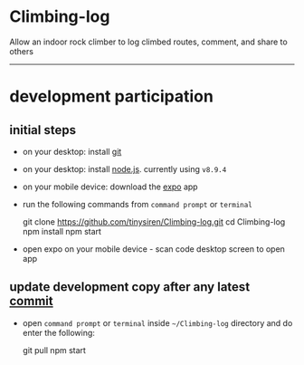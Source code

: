 # Climbing-log
Allow an indoor rock climber to log climbed routes, comment, and share to others
_____________________________________________

# development participation

## initial steps

- on your desktop: install [git](https://git-scm.com/book/en/v2/Getting-Started-Installing-Git)
- on your desktop: install [node.js](https://nodejs.org/en/). currently using `v8.9.4`
- on your mobile device: download the [expo](https://expo.io/) app
- run the following commands from `command prompt` or `terminal`

    git clone https://github.com/tinysiren/Climbing-log.git
    cd Climbing-log
    npm install
    npm start

- open expo on your mobile device - scan code desktop screen to open app

## update development copy after any latest [commit](https://github.com/tinysiren/Climbing-log/commits/master)

- open `command prompt` or `terminal` inside `~/Climbing-log` directory and do enter the following:

    git pull
    npm start
